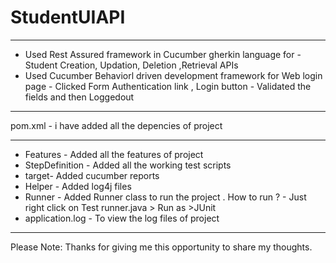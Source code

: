 # StudentUIAPI
---

* Used Rest Assured framework in Cucumber gherkin language for - Student Creation, Updation, Deletion ,Retrieval APIs
* Used Cucumber Behaviorl driven development framework for Web login page - Clicked Form Authentication link , Login button - Validated the fields and then Loggedout
---
pom.xml - i have added all the depencies of project

----
* Features - Added all the features of project
* StepDefinition - Added all the working test scripts
* target- Added cucumber reports
* Helper - Added log4j files
* Runner - Added Runner class to run the project . How to run ? - Just right click on Test runner.java > Run as >JUnit
* application.log - To view the log files of project

------

Please Note: Thanks for giving me this opportunity to share my thoughts.

